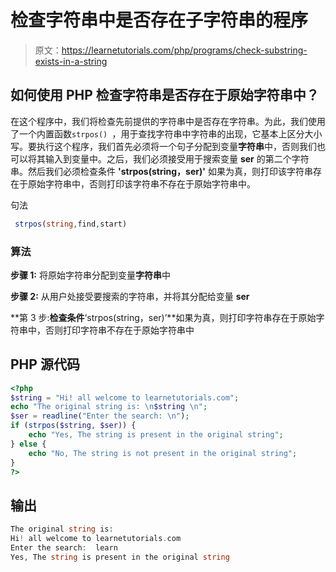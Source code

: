 # 检查字符串中是否存在子字符串的程序

> 原文：<https://learnetutorials.com/php/programs/check-substring-exists-in-a-string>

## 如何使用 PHP 检查字符串是否存在于原始字符串中？

在这个程序中，我们将检查先前提供的字符串中是否存在字符串。为此，我们使用了一个内置函数`strpos() `，用于查找字符串中字符串的出现，它基本上区分大小写。要执行这个程序，我们首先必须将一个句子分配到变量**字符串**中，否则我们也可以将其输入到变量中。之后，我们必须接受用于搜索变量 **ser** 的第二个字符串。然后我们必须检查条件 **'strpos(string，ser)'** 如果为真，则打印该字符串存在于原始字符串中，否则打印该字符串不存在于原始字符串中。

句法

```php
 strpos(string,find,start) 

```

### 算法

**步骤 1:** 将原始字符串分配到变量**字符串**中

**步骤 2:** 从用户处接受要搜索的字符串，并将其分配给变量 **ser**

**第 3 步:**检查条件**‘strpos(string，ser)’**如果为真，则打印字符串存在于原始字符串中，否则打印字符串不存在于原始字符串中

## PHP 源代码

```php
<?php
$string = "Hi! all welcome to learnetutorials.com";
echo "The original string is: \n$string \n";
$ser = readline("Enter the search: \n");
if (strpos($string, $ser)) {
    echo "Yes, The string is present in the original string";
} else {
    echo "No, The string is not present in the original string";
}
?>

```

## 输出

```php
The original string is:
Hi! all welcome to learnetutorials.com
Enter the search:  learn
Yes, The string is present in the original string
```